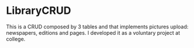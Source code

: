 # LibraryCRUD
This is a CRUD composed by 3 tables and that implements pictures upload: newspapers, editions and pages.
I developed it as a voluntary project at college.
